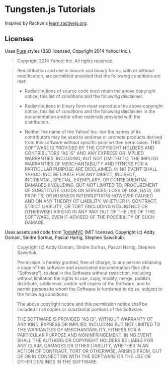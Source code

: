 # Tungsten.js Tutorials

Inspired by Ractive's [learn.ractivejs.org](http://learn.ractivejs.org/hello-world/1/).

## Licenses

Uses [Pure](http://purecss.io/) styles (BSD licensed, Copyright 2014 Yahoo! Inc.).

> Copyright 2014 Yahoo! Inc. All rights reserved.

> Redistribution and use in source and binary forms, with or without modification, are permitted provided that the following conditions are met:
>
> * Redistributions of source code must retain the above copyright
>   notice, this list of conditions and the following disclaimer.
>
> * Redistributions in binary form must reproduce the above copyright
>   notice, this list of conditions and the following disclaimer in the
>   documentation and/or other materials provided with the distribution.
>
> * Neither the name of the Yahoo! Inc. nor the
>   names of its contributors may be used to endorse or promote products
>   derived from this software without specific prior written permission.
> THIS SOFTWARE IS PROVIDED BY THE COPYRIGHT HOLDERS AND CONTRIBUTORS "AS IS" AND ANY EXPRESS OR IMPLIED WARRANTIES, INCLUDING, BUT NOT LIMITED TO, THE IMPLIED WARRANTIES OF MERCHANTABILITY AND FITNESS FOR A PARTICULAR PURPOSE ARE DISCLAIMED. IN NO EVENT SHALL YAHOO! INC. BE LIABLE FOR ANY DIRECT, INDIRECT, INCIDENTAL, SPECIAL, EXEMPLARY, OR CONSEQUENTIAL DAMAGES (INCLUDING, BUT NOT LIMITED TO, PROCUREMENT OF SUBSTITUTE GOODS OR SERVICES; LOSS OF USE, DATA, OR PROFITS; OR BUSINESS INTERRUPTION) HOWEVER CAUSED AND ON ANY THEORY OF LIABILITY, WHETHER IN CONTRACT, STRICT LIABILITY, OR TORT (INCLUDING NEGLIGENCE OR OTHERWISE) ARISING IN ANY WAY OUT OF THE USE OF THIS SOFTWARE, EVEN IF ADVISED OF THE POSSIBILITY OF SUCH DAMAGE.

Uses assets and code from [TodoMVC](https://github.com/tastejs/todomvc) (MIT licensed, Copyright (c) Addy Osmani, Sindre Sorhus, Pascal Hartig, Stephen Sawchuk).

> Copyright (c) Addy Osmani, Sindre Sorhus, Pascal Hartig, Stephen Sawchuk.
>
> Permission is hereby granted, free of charge, to any person obtaining a copy of this software and associated documentation files (the "Software"), to deal in the Software without restriction, including without limitation the rights to use, copy, modify, merge, publish, distribute, sublicense, and/or sell copies of the Software, and to permit persons to whom the Software is furnished to do so, subject to the following conditions:
>
> The above copyright notice and this permission notice shall be included in all copies or substantial portions of the Software.
>
> THE SOFTWARE IS PROVIDED "AS IS", WITHOUT WARRANTY OF ANY KIND, EXPRESS OR IMPLIED, INCLUDING BUT NOT LIMITED TO THE WARRANTIES OF MERCHANTABILITY, FITNESS FOR A PARTICULAR PURPOSE AND NONINFRINGEMENT. IN NO EVENT SHALL THE AUTHORS OR COPYRIGHT HOLDERS BE LIABLE FOR ANY CLAIM, DAMAGES OR OTHER LIABILITY, WHETHER IN AN ACTION OF CONTRACT, TORT OR OTHERWISE, ARISING FROM, OUT OF OR IN CONNECTION WITH THE SOFTWARE OR THE USE OR OTHER DEALINGS IN THE SOFTWARE.
